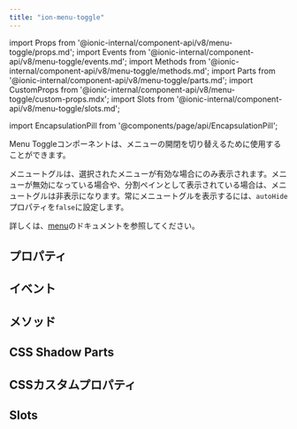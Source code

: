```yaml
---
title: "ion-menu-toggle"
---
```

import Props from '@ionic-internal/component-api/v8/menu-toggle/props.md';
import Events from '@ionic-internal/component-api/v8/menu-toggle/events.md';
import Methods from '@ionic-internal/component-api/v8/menu-toggle/methods.md';
import Parts from '@ionic-internal/component-api/v8/menu-toggle/parts.md';
import CustomProps from '@ionic-internal/component-api/v8/menu-toggle/custom-props.mdx';
import Slots from '@ionic-internal/component-api/v8/menu-toggle/slots.md';

<head>
  <title>ion-menu-toggle: MenuToggle Component to Open/Close Menus</title>
  <meta name="description" content="MenuToggleコンポーネントは、メニューの開閉を切り替えるために使用します。デフォルトでは、選択されたメニューがアクティブなときにのみ表示されます。使用方法についてもっと読む。" />
</head>

import EncapsulationPill from '@components/page/api/EncapsulationPill';

<EncapsulationPill type="shadow" />


Menu Toggleコンポーネントは、メニューの開閉を切り替えるために使用することができます。

メニュートグルは、選択されたメニューが有効な場合にのみ表示されます。メニューが無効になっている場合や、分割ペインとして表示されている場合は、メニュートグルは非表示になります。常にメニュートグルを表示するには、`autoHide`プロパティを`false`に設定します。

詳しくは、[menu](./menu#menu-toggle)のドキュメントを参照してください。


## プロパティ
<Props />

## イベント
<Events />

## メソッド
<Methods />

## CSS Shadow Parts
<Parts />

## CSSカスタムプロパティ
<CustomProps />

## Slots
<Slots />
